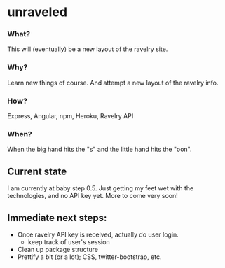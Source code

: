 unraveled
=========
### What?
This will (eventually) be a new layout of the ravelry site.
### Why?
Learn new things of course. And attempt a new layout of the ravelry info.
### How?
Express, Angular, npm, Heroku, Ravelry API
### When?
When the big hand hits the "s" and the little hand hits the "oon".

## Current state
I am currently at baby step 0.5. Just getting my feet wet with the technologies, and no API key yet. More to come very soon!

## Immediate next steps:
- Once ravelry API key is received, actually do user login.
	- keep track of user's session
- Clean up package structure
- Prettify a bit (or a lot); CSS, twitter-bootstrap, etc.
